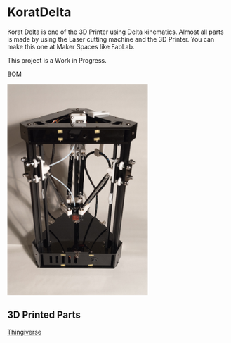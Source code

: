 # KoratDelta
Korat Delta is one of the 3D Printer using Delta kinematics.
Almost all parts is made by using the Laser cutting machine and the 3D Printer.
You can make this one at Maker Spaces like FabLab.

This project is a Work in Progress.

[BOM](https://docs.google.com/spreadsheets/d/1W94_sQoWh-5kGT56uCtlmDM2BHD4b88T26qp_51qc2Q/edit#gid=0)

<img src="images/Korat.jpg" width="320px">


## 3D Printed Parts
[Thingiverse](https://www.thingiverse.com/thing:1629355)

